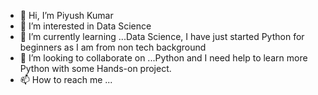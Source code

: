 - 👋 Hi, I’m Piyush Kumar 
- 👀 I’m interested in Data Science
- 🌱 I’m currently learning ...Data Science, I have just started Python for beginners as I am from non tech background
- 💞️ I’m looking to collaborate on ...Python and I need help to  learn more Python with some Hands-on project.
- 📫 How to reach me ...

<!---
Pkuma262/Pkuma262 is a ✨ special ✨ repository because its `README.md` (this file) appears on your GitHub profile.
You can click the Preview link to take a look at your changes.
--->
